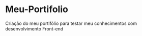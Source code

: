 # Meu-Portifolio
Criação do meu portifólio para testar meu conhecimentos com desenvolvimento Front-end
